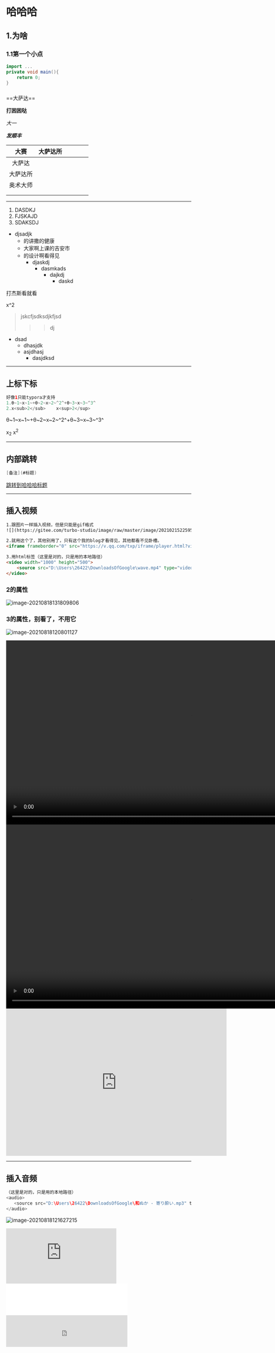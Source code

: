 # 哈哈哈

## 1.为啥

### 1.1第一个小点

```java
import ...
private void main(){
    return 0;
}
```

### 

==大萨达==

**打困困哒**

*大一*

***发顺丰***

|   大赛   | 大萨达所 |      |      |      |      |
| :------: | :------: | ---- | ---- | ---- | ---- |
|  大萨达  |          |      |      |      |      |
| 大萨达所 |          |      |      |      |      |
| 奥术大师 |          |      |      |      |      |
|          |          |      |      |      |      |
|          |          |      |      |      |      |

----



1. DASDKJ 
2. FJSKAJD
3. SDAKSDJ

+ djsadjk
  + 的讲撒的健康
  + 大家啊上课的吉安市
  + 的设计啊看得见
    + djaskdj
      + dasmkads
        + dajkdj
          + daskd

打杰斯看就看

x^2

> jskcfjsdksdjkfjsd
>
> > > dj

- dsad
  - dhasjdk
  - asjdhasj
    - dasjdksd



-------



## 上标下标


```java
好像1只能typora才支持
1.θ~1~x~1~+θ~2~x~2~^2^+θ~3~x~3~^3^
2.x<sub>2</sub>    x<sup>2</sup>
```

θ~1~x~1~+θ~2~x~2~^2^+θ~3~x~3~^3^

x<sub>2</sub>    x<sup>2</sup>

---

## 内部跳转

```java
[备注](#标题)
```

[跳转到哈哈哈标题](#哈哈哈)

---

## 插入视频

```html
1.跟图片一样插入视频，但是只能是gif格式
![](https://gitee.com/turbo-studio/image/raw/master/image/20210215225951.gif)

2.就用这个了，其他别用了，只有这个我的blog才看得见，其他都看不见卧槽。
<iframe frameborder="0" src="https://v.qq.com/txp/iframe/player.html?vid=o3263y9ud2v" allowFullScreen="true" width="600" height="400"></iframe>

3.用html标签（这里是对的，只是用的本地路径）
<video width="1000" height="500">     
    <source src="D:\Users\26422\DownloadsOfGoogle\wave.mp4" type="video/mp4">     
</video>

```

### 2的属性

![image-20210818131809806](C:\Users\26422\AppData\Roaming\Typora\typora-user-images\image-20210818131809806.png)

### 3的属性，别看了，不用它

![image-20210818120801127](C:\Users\26422\AppData\Roaming\Typora\typora-user-images\image-20210818120801127.png)

<video width="1000" height="500">     
    <source src="D:\Users\26422\DownloadsOfGoogle\wave.mp4" type="video/mp4">     
</video>
<video width="1000" height="500">     
    <source src="https://vd2.bdstatic.com/mda-mebhc4fqejhdbx87/fhd/cae_h264_nowatermark/1620855055979675790/mda-mebhc4fqejhdbx87.mp4?v_from_s=hkapp-haokan-tucheng&auth_key=1629263782-0-0-0285161dd3cac81539c593d41c80b983&bcevod_channel=searchbox_feed&pd=1&pt=3&abtest=3000160_1" type="video/mp4">     
</video>
<iframe frameborder="0" src="https://v.qq.com/txp/iframe/player.html?vid=o3263y9ud2v" allowFullScreen="true" width="600" height="400"></iframe>

---

## 插入音频

```java
（这里是对的，只是用的本地路径）
<audio>   
   <source src="D:\Users\26422\DownloadsOfGoogle\和ぬか - 寄り酔い.mp3" type="audio/mpeg">  
</audio>
```

![image-20210818121627215](C:\Users\26422\AppData\Roaming\Typora\typora-user-images\image-20210818121627215.png)

<audio>   
   <source src="D:\Users\26422\DownloadsOfGoogle\和ぬか - 寄り酔い.mp3" type="audio/mpeg">  
</audio>
<audio>   
   <source src="http://dl.stream.qqmusic.qq.com/C400003sz2bi3bkCga.m4a?guid=3063433650&vkey=37AC1D10FC8723BB36433147F79634B41466F2C7E3B2C4F2CF6DA15B034A0CD88698F60FF930EFE74E60BA420FE0DCB562DD9C6F0E6CAFCA&uin=2642253423&fromtag=66" type="audio/mpeg">  
</audio>

<iframe frameborder="0" src="http://dl.stream.qqmusic.qq.com/C400003sz2bi3bkCga.m4a?guid=3063433650&vkey=37AC1D10FC8723BB36433147F79634B41466F2C7E3B2C4F2CF6DA15B034A0CD88698F60FF930EFE74E60BA420FE0DCB562DD9C6F0E6CAFCA&uin=2642253423&fromtag=66" type="audio/mpeg"></iframe>



<iframe frameborder="no" border="0" marginwidth="0" marginheight="0" width=330 height=86 src="//music.163.com/outchain/player?type=2&id=1488737309&auto=1&height=66">
</iframe>

<iframe frameborder="no" border="0" marginwidth="0" marginheight="0" width=330 height=86 src="http://dl.stream.qqmusic.qq.com/C400003sz2bi3bkCga.m4a?guid=3063433650&vkey=37AC1D10FC8723BB36433147F79634B41466F2C7E3B2C4F2CF6DA15B034A0CD88698F60FF930EFE74E60BA420FE0DCB562DD9C6F0E6CAFCA&uin=2642253423&fromtag=66">
</iframe>

